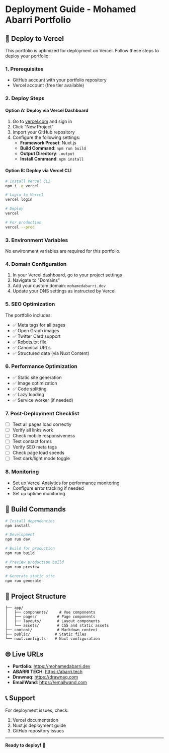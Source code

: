 # Deployment Guide - Mohamed Abarri Portfolio

## 🚀 Deploy to Vercel

This portfolio is optimized for deployment on Vercel. Follow these steps to deploy your portfolio:

### 1. Prerequisites
- GitHub account with your portfolio repository
- Vercel account (free tier available)

### 2. Deploy Steps

#### Option A: Deploy via Vercel Dashboard
1. Go to [vercel.com](https://vercel.com) and sign in
2. Click "New Project"
3. Import your GitHub repository
4. Configure the following settings:
   - **Framework Preset**: Nuxt.js
   - **Build Command**: `npm run build`
   - **Output Directory**: `.output`
   - **Install Command**: `npm install`

#### Option B: Deploy via Vercel CLI
```bash
# Install Vercel CLI
npm i -g vercel

# Login to Vercel
vercel login

# Deploy
vercel

# For production
vercel --prod
```

### 3. Environment Variables
No environment variables are required for this portfolio.

### 4. Domain Configuration
1. In your Vercel dashboard, go to your project settings
2. Navigate to "Domains"
3. Add your custom domain: `mohamedabarri.dev`
4. Update your DNS settings as instructed by Vercel

### 5. SEO Optimization
The portfolio includes:
- ✅ Meta tags for all pages
- ✅ Open Graph images
- ✅ Twitter Card support
- ✅ Robots.txt file
- ✅ Canonical URLs
- ✅ Structured data (via Nuxt Content)

### 6. Performance Optimization
- ✅ Static site generation
- ✅ Image optimization
- ✅ Code splitting
- ✅ Lazy loading
- ✅ Service worker (if needed)

### 7. Post-Deployment Checklist
- [ ] Test all pages load correctly
- [ ] Verify all links work
- [ ] Check mobile responsiveness
- [ ] Test contact forms
- [ ] Verify SEO meta tags
- [ ] Check page load speeds
- [ ] Test dark/light mode toggle

### 8. Monitoring
- Set up Vercel Analytics for performance monitoring
- Configure error tracking if needed
- Set up uptime monitoring

## 🔧 Build Commands

```bash
# Install dependencies
npm install

# Development
npm run dev

# Build for production
npm run build

# Preview production build
npm run preview

# Generate static site
npm run generate
```

## 📁 Project Structure
```
├── app/
│   ├── components/     # Vue components
│   ├── pages/         # Page components
│   ├── layouts/       # Layout components
│   └── assets/        # CSS and static assets
├── content/           # Markdown content
├── public/           # Static files
└── nuxt.config.ts    # Nuxt configuration
```

## 🌐 Live URLs
- **Portfolio**: https://mohamedabarri.dev
- **ABARRI TECH**: https://abarri.tech
- **Drawnaq**: https://drawnaq.com
- **EmailWand**: https://emailwand.com

## 📞 Support
For deployment issues, check:
1. Vercel documentation
2. Nuxt.js deployment guide
3. GitHub repository issues

---

**Ready to deploy!** 🎉
